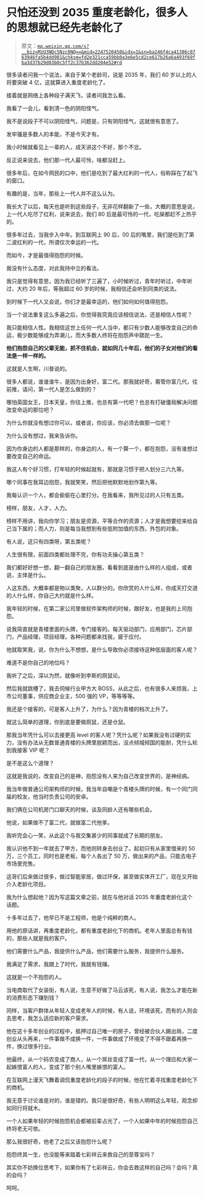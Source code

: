 # 只怕还没到 2035 重度老龄化，很多人的思想就已经先老龄化了

> 原文：[`mp.weixin.qq.com/s?__biz=MzU3NDc5Nzc0NQ==&mid=2247520450&idx=1&sn=ba246f4ca41386c0763946fa5b4dd981&chksm=fd2e321cca59bb0a3e6e5cd2ce617b26a6a493f69fba3d37b29d03b0c5ff2c37b362dd204e52#rd`](http://mp.weixin.qq.com/s?__biz=MzU3NDc5Nzc0NQ==&mid=2247520450&idx=1&sn=ba246f4ca41386c0763946fa5b4dd981&chksm=fd2e321cca59bb0a3e6e5cd2ce617b26a6a493f69fba3d37b29d03b0c5ff2c37b362dd204e52#rd)

很多读者问我一个说法，来自于某个老龄司，说是 2035 年，我们 60 岁以上的人将要突破 4 亿，这就算进入重度老龄化了。

接着就是网络上各种段子满天飞，读者问我怎么看。

我看了一会儿，看到清一色的阴阳怪气。

我不是说段子不可以阴阳怪气，问题是，只有阴阳怪气，这就很有意思了。

发牢骚是多数人的本能，不是今天才有。

我小时候就看见上一辈的人，成天讲这个不好，那个不忿。

反正说来说去，他们那一代人最可怜，啥都没赶上。

很多年后，在如今网民的口中，他们是吃到了最大红利的一代人，俗称踩在了起飞的窗口。

有趣的是，当年，那些上一代人并不这么认为。

我长大了以后，每天也是听到这些段子，无非花样翻新了一些，大概的意思是说，上一代人吃尽了红利，说来说去，我们 80 后是最可怜的一代，吃屎都赶不上热乎的。

很多年过去，当我步入中年。到互联网上 90 后，00 后的嘴里，我们是吃到了第二波红利的一代，所谓仅次幸运的一代。

而如今，才是最值得抱怨的时候。

我没有什么态度，对此我持中立的看法。

我只是觉得有意思，因为我已经听了三遍了，小时候听过，青年时听过，中年听过，大约 20 年后，等我超过 60 岁的时候，我相信还会听到同类的说法。

到时候下一代人又会说，你们才是最幸运的，他们如何如何值得抱怨。

当一个说法重复这么多遍之后，你觉得我究竟应该相信说法，还是相信人性呢？

我只能相信人性。我相信这世上任何一代人当中，都只有少数人能够改变自己的命运，极少数能够成为弄潮儿，而大多数人终将在抱怨声中蹉跎一生。

**他们抱怨自己的父辈无能，抓不住机会，就如同几十年后，他们的子女对他们的看法是一样一样的。** 

这就是人生啊，川普说的。

很多人都说，谁谁谁牛，是因为出身好，富二代。那我就好奇，甭管你富几代，往前推，请问，第一代人是怎么做到的？

哪怕英国女王，日本天皇，你往上推，也总有第一代吧？也总有打破僵局解决问题改变命运的那位吧？

为什么你就没有想过你可以，或者说，你应该，你必须去做那一位呢？

为什么没有想过，我来告诉你。

因为你身边的人都是那样的，你身边的人，有一个算一个，都在抱怨，没有谁想过要改变自己的命运。

我这人有个好习惯，打年轻的时候起就有，那就是习惯于把人划分三六九等。

哪个同事在我耳边抱怨，我就笑笑，然后把他默默地划作第九等。

我每认识一个人，都会偷偷在心里打分。在我看来，我所见过的人只有五类。

榜样，朋友，人才，人力。

榜样不用讲，我向你学习；朋友是资源，平等合作的资源；人才是我想要挖来给自己当下属的；而人力，则是每当我想到有些低附加值的东西，外包的对象。

有人说，这只有四类呀，第五类呢？

人生很有限，前面四类都处理不完，你有功夫操心第五类？

我们都好好想一想，翻一翻自己的朋友圈，看看到底是由什么样的人组成，或者说，主体是什么。

人这东西，大概率都是物以类聚，人以群分的。你欣赏的人什么样，你成天打交道的人什么样，你自己大约就是什么样。

我年轻的时候，在第二家公司里做软件架构师的时候，跟好友，也是我的上司抱怨。

说我简直就是青楼里面的头牌，专门接客的。每天驱动部门，应用部门，芯片部门，产品经理，项目经理，各种问题都来找我，疲于应付。

他就取笑我，说，你为什么不想想，是什么导致你必须接待这种低层面的客人呢？

难道不是你自己的地位吗？

我听了之后，深以为然，就像听到李斯的厕鼠论。

然后我就跳槽了，我去伺候行业甲方大 BOSS，从此之后，也有很多人来烦我，上市公司董事，供应商企业主，500 强的 VP，等等等等。

我还是个接客的，可是客人上升了，为什么？因为青楼的档次上升了。

就这么简单的道理，你到底是要做厕鼠，还是仓鼠。

那我当年凭什么可以去接更高 level 的客人呢？凭什么呢？如果我没有过硬的实力，没有办法从无数普通青楼的头牌里脱颖而出，没点倾城倾国的能耐，凭什么轮到我接客 VIP 呢？

是不是这么个道理？

这就是我说的，改变自己的是神，抱怨没有人来为自己改变世界的，是神经病。

我当年做普通公司架构师的时候，我当年自嘲是个青楼头牌的时候，有一个同门同届的校友，他当时负责公司的安卓。

我们俩在公司机房门口聊天的时候，谈及同龄人还有哪些机会。

他说，如果做不了富二代，就做富二代他爹。

我听完会心一笑，从此这个与我交集甚少的同事就成了长期的朋友。

我认识他不到一年就去了甲方，而他则转身去创业了。起初只有从家里借来的 50 万，三个员工，同时也是老板，每个人各出了 50 万，做出来的产品，只能去电子市场里兜售。

这哥们后来做过很多，做过智能家居，做过环保，甚至做实体开工厂，现在又开始介入老龄化项目。

我为什么想起他？因为写这篇文章之前，就在与他对话 2035 年重度老龄化这个话题。

十多年过去了，他早已不是工程师，他是个纯粹的商人。

用他的原话讲，再重度老龄化，都有重度老龄化下的商机。老年人里面总有有钱的，那些人就是我的客户。

他们需要什么产品，我提供什么产品，他们需要什么服务，我提供什么服务。

我满足了需求，我跟上了时代，我就有钱赚。

这就是一个不抱怨的人。

当电商取代了女装街，有人说，生意不好做了马云该死，有人说，我怎么才能在新的消费形态下赚到钱？

同样，当客户群体从年轻人变成老年人的时候，有人说，环境该死，而有的人则会去思考，我怎么适应新的客户需求。

他在这十多年创业的过程中，抵押过自己唯一的房子，曾经被合伙人踢出局，二度创业从头再来，一件事做不成换一件，一件事做成了环境变了不得不跟着再换一件，换过很多行业。

他最终，从一个码农变成了商人，从一个屌丝变成了富一代，从一个理应和大家一起嫉恨富人的人，变成了那个别人嘴里嫉恨的富人。

在互联网上漫天飞舞着调侃重度老龄化的段子的时候，他在忙着寻找重度老龄化下的商机。

我无意于讨论谁是对的，谁是错的。我只是很好奇，有些人明明这么年轻，观念却如同行将就木。

一个人如果年轻的时候抱怨机会都被前辈占光了，一个人如果中年的时候抱怨自己终将老无可依。

那么我很好奇，他老了之后又该抱怨什么呢？

抱怨终其一生，也没能等来踏着七彩祥云来救自己的至尊宝吗？

其实你不妨换位思考下，如果你有了七彩祥云，你会去救这样的自己吗？会吗？真的会吗？

呵呵。